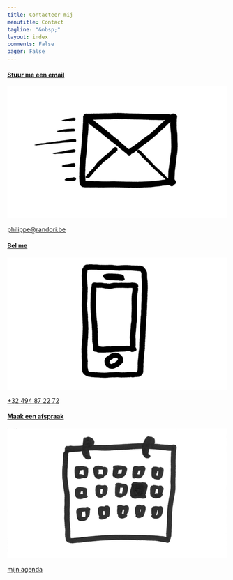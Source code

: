 ```yaml
---
title: Contacteer mij
menutitle: Contact
tagline: "&nbsp;"
layout: index
comments: False
pager: False
---
```


<div class="contact row">
<div class="col-md-4">
  <a href="mailto:philippe@randori.be">
    <h4>Stuur me een email</h4>
    <div class="crop-quote"><img src="/images/email.png" alt="Wat"></div>
    <p>philippe@randori.be</p>
  </a>
</div>

<div class="col-md-4">
  <a href="call:+32494872272">
    <h4>Bel me</h4>
    <div class="crop-quote"><img src="/images/phone.png" alt="Wat"></div>
    <p> +32 494 87 22 72</p>
  </a>
</div>

<div class="col-md-4">
  <a href="/h/afspraken.html">
    <h4>Maak een afspraak</h4>
    <div class="crop-quote"><img src="/images/calendar.png" alt="Wat"></div>
    <p>mijn agenda</p>
  </a>
</div>

</div>